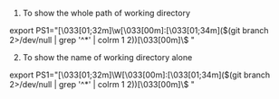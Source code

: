 1. To show the whole path of working directory

export PS1="\[\033[01;32m\]\w\[\033[00m\]:\[\033[01;34m\](\$(git branch 2>/dev/null | grep '^*' | colrm 1 2))\[\033[00m\]\\$ "

2. To show the name of working directory alone

export PS1="\[\033[01;32m\]\W\[\033[00m\]:\[\033[01;34m\](\$(git branch 2>/dev/null | grep '^*' | colrm 1 2))\[\033[00m\]\\$ "
